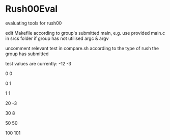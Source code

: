 # Rush00Eval
evaluating tools for rush00

edit Makefile according to group's submitted main, 
e.g. use provided main.c in srcs folder if group has not utilised argc & argv

uncomment relevant test in compare.sh according to the type of rush the group has submitted

test values are currently:
-12 -3

0 0

0 1

1 1 

20 -3

30 8

50 50

100 101
